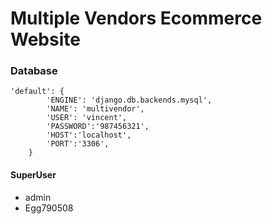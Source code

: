 # Multiple Vendors Ecommerce Website

### Database
```
'default': {
        'ENGINE': 'django.db.backends.mysql',
        'NAME': 'multivendor',
        'USER': 'vincent',
        'PASSWORD':'987456321',
        'HOST':'localhost',
        'PORT':'3306',
    }
```

#### SuperUser
- admin
- Egg790508
